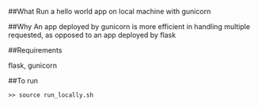 ##What
Run a hello world app on local machine with gunicorn

##Why
An app deployed by gunicorn is more efficient in handling multiple requested,
as opposed to an app deployed by flask

##Requirements

flask, gunicorn

##To run

    >> source run_locally.sh
